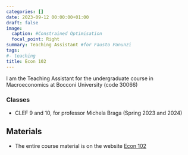 ```yaml
---
categories: []
date: 2023-09-12 00:00:00+01:00
draft: false
image:
  caption: #Constrained Optimisation
  focal_point: Right
summary: Teaching Assistant #for Fausto Panunzi
tags:
#- teaching
title: Econ 102
---
```

I am the Teaching Assistant for the undergraduate course in Macroeconomics at Bocconi University (code 30066)

### Classes

* CLEF 9 and 10, for professor Michela Braga (Spring 2023 and 2024)

## Materials

* The entire course material is on the website [Econ 102](https://didattica.unibocconi.it/ts/tsn_anteprima.php?cod_ins=30066&anno=2022&ric_cdl=TR03&IdPag=6618)

